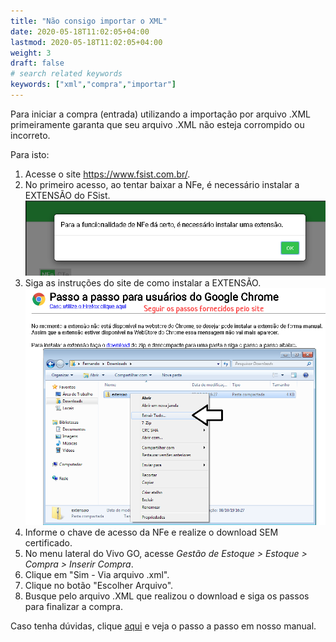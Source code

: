 ```yaml
---
title: "Não consigo importar o XML"
date: 2020-05-18T11:02:05+04:00
lastmod: 2020-05-18T11:02:05+04:00
weight: 3
draft: false
# search related keywords
keywords: ["xml","compra","importar"]
---
```


Para iniciar a compra (entrada) utilizando a importação por arquivo .XML primeiramente garanta que seu arquivo .XML não esteja corrompido ou incorreto.

Para isto:
1. Acesse o site https://www.fsist.com.br/.
2. No primeiro acesso, ao tentar baixar a NFe, é necessário instalar a EXTENSÃO do FSist.
![image example](extensao.png "Baixar extensão FSist")
3. Siga as instruções do site de como instalar a EXTENSÃO.
![image example](instrucoes.png "Siga as instruções")
4. Informe o chave de acesso da NFe e realize o download SEM certificado.
5. No menu lateral do Vivo GO, acesse _Gestão de Estoque > Estoque > Compra > Inserir Compra_.
6. Clique em "Sim - Via arquivo .xml".
7. Clique no botão "Escolher Arquivo".
8. Busque pelo arquivo .XML que realizou o download e siga os passos para finalizar a compra.

Caso tenha dúvidas, clique [aqui](https://before.atlassian.net/wiki/spaces/SYSCOR/pages/596967469/Importa+o+Via+XML) e veja o passo a passo em nosso manual.
